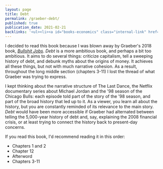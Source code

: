 ```yaml
---
layout: page
title: Debt
permalink: /graeber-debt/
published: true
publication_date: 2021-02-21
backlinks: '<ul><li><a id="books-economics" class="internal-link" href="/books-economics/">Economics</a></li><li><a id="books-history" class="internal-link" href="/books-history/">History</a></li><li><a id="books-nonfiction" class="internal-link" href="/books-nonfiction/">Nonfiction</a></li><li><a id="books-published-in-2011" class="internal-link" href="/books-published-in-2011/">Published in 2011</a></li><li><a id="books-read-in-2021" class="internal-link" href="/books-read-in-2021/">Read in 2021</a></li></ul>'
---
```


I decided to read this book because I was blown away by Graeber's 2018 book, _<a id="graeber-bullshit-jobs" class="internal-link" href="/graeber-bullshit-jobs/">Bullshit Jobs</a>_. _Debt_ is a more ambitious book, and perhaps a bit too ambitious. It aims to do several things: criticize capitalism, tell a sweeping history of debt, and debunk myths about the origins of money. It achieves all these things, but not with much narrative cohesion. As a result, throughout the long middle section (chapters 3-11) I lost the thread of what Graeber was trying to express.

I kept thinking about the narrative structure of The Last Dance, the Netflix documentary series about Michael Jordan and the '98 season of the Chicago Bulls: each episode told part of the story of the '98 season, and part of the broad history that led up to it. As a viewer, you learn all about the history, but you are constantly reminded of its relevance to the main story. _Debt_ would have been more accessible if Graeber had alternated between telling the 5,000-year history of debt and, say, explaining the 2008 financial crisis, or at least trying to connect the history back to present-day concerns.

If you read this book, I'd recommend reading it in this order:

- Chapters 1 and 2
- Chapter 12
- Afterword
- Chapters 3-11